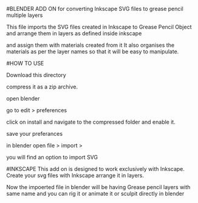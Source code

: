 #BLENDER ADD ON for converting Inkscape SVG files to grease pencil multiple layers

This file imports the SVG files created in Inkscape to Grease Pencil Object
and arrange them in layers as defined inside inkscape

and assign them with materials created from it
It also organises the materials as per the layer names so that it will be easy to manipulate.


#HOW TO USE

Download this directory

compress it as a zip archive.

open blender

go to edit > preferences

click on install and navigate to the compressed folder 
and enable it.


save your preferances 

in blender open file > import > 

you will find an option to import SVG 

#INKSCAPE
This add on is designed to work exclusively with Inkscape.
Create your svg files with Inkscape arrange it in layers.

Now the impoerted file in blender will be having Grease pencil layers with 
same name and you can rig it or animate it or sculpit directly in blender 


